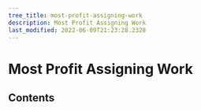 ```yaml
---
tree_title: most-profit-assigning-work
description: Most Profit Assigning Work
last_modified: 2022-06-09T21:23:28.2328
---
```


# Most Profit Assigning Work

## Contents
